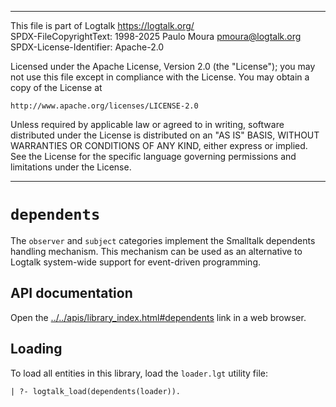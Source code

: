 ________________________________________________________________________

This file is part of Logtalk <https://logtalk.org/>  
SPDX-FileCopyrightText: 1998-2025 Paulo Moura <pmoura@logtalk.org>  
SPDX-License-Identifier: Apache-2.0

Licensed under the Apache License, Version 2.0 (the "License");
you may not use this file except in compliance with the License.
You may obtain a copy of the License at

    http://www.apache.org/licenses/LICENSE-2.0

Unless required by applicable law or agreed to in writing, software
distributed under the License is distributed on an "AS IS" BASIS,
WITHOUT WARRANTIES OR CONDITIONS OF ANY KIND, either express or implied.
See the License for the specific language governing permissions and
limitations under the License.
________________________________________________________________________


`dependents`
============

The `observer` and `subject` categories implement the Smalltalk 
dependents handling mechanism. This mechanism can be used as an
alternative to Logtalk system-wide support for event-driven
programming.


API documentation
-----------------

Open the [../../apis/library_index.html#dependents](../../apis/library_index.html#dependents)
link in a web browser.


Loading
-------

To load all entities in this library, load the `loader.lgt` utility file:

	| ?- logtalk_load(dependents(loader)).
